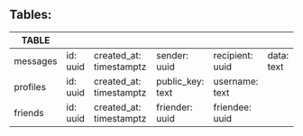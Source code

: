 ## Tables:
| TABLE    |          |                         |                  |                 |            |
|----------|----------|-------------------------|------------------|-----------------|------------|
| messages | id: uuid | created_at: timestamptz | sender: uuid     | recipient: uuid | data: text |
| profiles | id: uuid | created_at: timestamptz | public_key: text | username: text  |            |
| friends  | id: uuid | created_at: timestamptz | friender: uuid   | friendee: uuid  |            |

